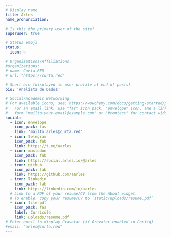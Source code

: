 ```yaml
---
# Display name
title: Arles
name_pronunciation:

# Is this the primary user of the site?
superuser: true

# Status emoji
status:
  icon: ♾️

# Organizations/Affiliations
#organizations:
# name: Curta.RED
# url: "https://curta.red"

# Short bio (displayed in user profile at end of posts)
bio: 'Analista de Dados'

# Social/Academic Networking
# For available icons, see: https://wowchemy.com/docs/getting-started/page-builder/#icons
#   For an email link, use "fas" icon pack, "envelope" icon, and a link in the
#   form "mailto:your-email@example.com" or "#contact" for contact widget.
social:
  - icon: envelope
    icon_pack: fas
    link: 'mailto:arles@curta.red'
  - icon: telegram
    icon_pack: fab
    link: https://t.me/aarles
  - icon: mastodon
    icon_pack: fab
    link: https://social.arles.io/@arles
  - icon: github
    icon_pack: fab
    link: https://github.com/aarles
  - icon: linkedin
    icon_pack: fab
    link: https://linkedin.com/in/aarles
  # Link to a PDF of your resume/CV from the About widget.
  # To enable, copy your resume/CV to `static/uploads/resume.pdf`
  - icon: file-pdf
    icon_pack: fas
    label: Currículo
    link: uploads/resume.pdf
# Enter email to display Gravatar (if Gravatar enabled in Config)
#email: "arles@curta.red"
---
```

